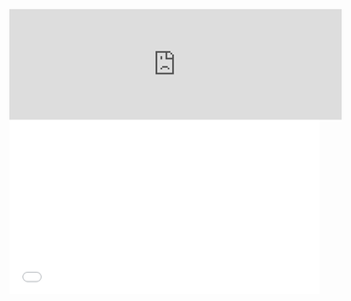 <!doctype html>
<html>
<body>
  <iframe src="https://tryhackme.com/api/v2/badges/public-profile?userPublicId=3138571" style="border:none;width:600px;height:200px;"></iframe>
</body>
</html>
<iframe width="560" height="315" src="[https://www.youtube.com/embed/fxKnmW0QxHQ](https://tryhackme.com/api/v2/badges/public-profile?userPublicId=3138571)" frameborder="0" allow="accelerometer; autoplay; clipboard-write; encrypted-media; gyroscope; picture-in-picture" allowfullscreen></iframe>
